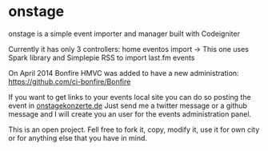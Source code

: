 onstage
=======

onstage is a simple event importer and manager built with Codeigniter

Currently it has only 3 controllers:
home
eventos
import -> This one uses Spark library and Simplepie RSS to import last.fm events


On April 2014 Bonfire HMVC was added to have a new administration:
https://github.com/ci-bonfire/Bonfire

If you want to get links to your events local site you can do so posting the event in [onstagekonzerte.de](http://onstagekonzerte.de)
Just send me a twitter message or a github message and I will create you an user for the events administration panel.

This is an open project. Fell free to fork it, copy, modify it, use it for own city or for anything else that you have in mind.

